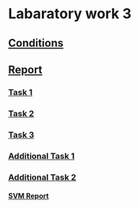 # Labaratory work 3

## [Conditions](https://github.com/999ashu/Stochastic-Gradient-Descent/blob/main/conditions.pdf)

## [Report](https://github.com/999ashu/Stochastic-Gradient-Descent/blob/main/report.pdf)

### [Task 1](https://github.com/999ashu/Stochastic-Gradient-Descent/blob/main/SGD_LRS.ipynb)

### [Task 2](https://github.com/999ashu/Stochastic-Gradient-Descent/blob/main/SGD_LRS.ipynb)

### [Task 3](https://github.com/999ashu/Stochastic-Gradient-Descent/blob/main/SGD_LIB.ipynb)

### [Additional Task 1](https://github.com/999ashu/Stochastic-Gradient-Descent/blob/main/SGD_ISGD.ipynb)

### [Additional Task 2](https://github.com/999ashu/Stochastic-Gradient-Descent/blob/main/SVM_sklearn.ipynb) 

####  [SVM Report](https://github.com/999ashu/Stochastic-Gradient-Descent/blob/main/report_opt2.pdf)
